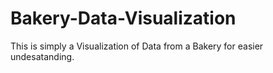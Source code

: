 # Bakery-Data-Visualization
This is simply a Visualization of Data from a Bakery for easier undesatanding.
